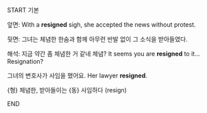 START
기본

앞면:
With a **resigned** sigh, she accepted the news without protest.  

뒷면:
그녀는 체념한 한숨과 함께 아무런 반발 없이 그 소식을 받아들였다.

해석:
지금 약간 좀 체념한 거 같네 체념?
It seems you are **resigned** to it... Resignation?

그녀의 변호사가 사임을 했어요.
Her lawyer **resigned**.

{형} 체념한, 받아들이는
{동} 사임하다 (resign)
<!--ID: 1744283621108-->
END